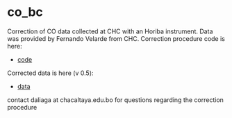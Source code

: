 # co_bc
Correction of CO data collected at CHC with an Horiba instrument. 
Data was provided by Fernando Velarde from CHC. 
Correction procedure code is here:
- [code](./nbs/correct_cov2~.ipynb)

Corrected data is here (v 0.5):
- [data](./data/horiba_chc_corrected_diego.csv)

contact daliaga at chacaltaya.edu.bo for questions regarding the correction procedure
